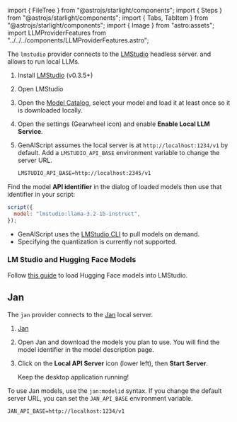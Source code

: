 import { FileTree } from "@astrojs/starlight/components";
import { Steps } from "@astrojs/starlight/components";
import { Tabs, TabItem } from "@astrojs/starlight/components";
import { Image } from "astro:assets";
import LLMProviderFeatures from "../../../components/LLMProviderFeatures.astro";

The `lmstudio` provider connects to the [LMStudio](https://lmstudio.ai/) headless server.
and allows to run local LLMs.

<Steps>

<ol>

<li>

Install [LMStudio](https://lmstudio.ai/download) (v0.3.5+)

</li>

<li>

Open LMStudio

</li>

<li>

Open the [Model Catalog](https://lmstudio.ai/models),
select your model and load it at least once so it is downloaded locally.

</li>

<li>

Open the settings (Gearwheel icon) and enable **Enable Local LLM Service**.

</li>

<li>

GenAIScript assumes the local server is at `http://localhost:1234/v1` by default.
Add a `LMSTUDIO_API_BASE` environment variable to change the server URL.

```txt title=".env"
LMSTUDIO_API_BASE=http://localhost:2345/v1
```

</li>

</ol>

</Steps>

Find the model **API identifier** in the dialog of loaded models then use that identifier in your script:

```js '"lmstudio:llama-3.2-1b"'
script({
  model: "lmstudio:llama-3.2-1b-instruct",
});
```

- GenAIScript uses the [LMStudio CLI](https://lmstudio.ai/docs/cli)
  to pull models on demand.
- Specifying the quantization is currently not supported.

<LLMProviderFeatures provider="lmstudio" />

### LM Studio and Hugging Face Models

Follow [this guide](https://huggingface.co/blog/yagilb/lms-hf) to load Hugging Face models into LMStudio.

## Jan

The `jan` provider connects to the [Jan](https://jan.ai/) local server.

<Steps>

<ol>

<li>

[Jan](https://jan.ai/)

</li>

<li>

Open Jan and download the models you plan to use. You will find the model
identifier in the model description page.

</li>

<li>

Click on the **Local API Server** icon (lower left), then **Start Server**.

Keep the desktop application running!

</li>

</ol>

</Steps>

To use Jan models, use the `jan:modelid` syntax.
If you change the default server URL, you can set the `JAN_API_BASE` environment variable.

```txt title=".env"
JAN_API_BASE=http://localhost:1234/v1
```

<LLMProviderFeatures provider="jan" />